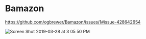 # Bamazon

https://github.com/ogbrewer/Bamazon/issues/1#issue-428642654


![Screen Shot 2019-03-28 at 3 05 50 PM](https://user-images.githubusercontent.com/47515020/55466201-96432300-55b3-11e9-96ea-67a7bbbef4b4.png)
